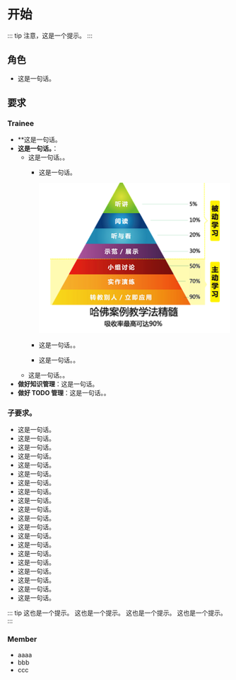 # 开始

::: tip
注意，这是一个提示。
:::

## 角色

- 这是一句话。

## 要求

### Trainee

- **这是一句话。
- **这是一句话。**：
    - 这是一句话。。
        - 这是一句话。

          ![pyramids-of-learning](./images/pyramids-of-learning.png)

        - 这是一句话。。
        - 这是一句话。。
    - 这是一句话。。
- **做好知识管理**：这是一句话。
- **做好 TODO 管理**：这是一句话。。

### 子要求。

- 这是一句话。
- 这是一句话。
- 这是一句话。
- 这是一句话。
- 这是一句话。
- 这是一句话。
- 这是一句话。
- 这是一句话。
- 这是一句话。
- 这是一句话。
- 这是一句话。
- 这是一句话。
- 这是一句话。
- 这是一句话。
- 这是一句话。
- 这是一句话。
- 这是一句话。
- 这是一句话。
- 这是一句话。
- 这是一句话。

::: tip
这也是一个提示。
这也是一个提示。
这也是一个提示。
这也是一个提示。
:::

### Member

- aaaa
- bbb
- ccc
